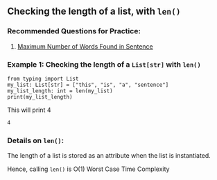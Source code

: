 ## Checking the length of a list, with `len()`

### Recommended Questions for Practice:

1. [Maximum Number of Words Found in Sentence](../../questions/maximum_number_of_words_found_in_sentence/README.md)

### Example 1: Checking the length of a `List[str]` with `len()`

```python3
from typing import List
my_list: List[str] = ["this", "is", "a", "sentence"]
my_list_length: int = len(my_list)
print(my_list_length)
```

This will print 4

```txt
4
```

### Details on `len()`:

The length of a list is stored as an attribute when the list is instantiated.

Hence, calling `len()` is O(1) Worst Case Time Complexity